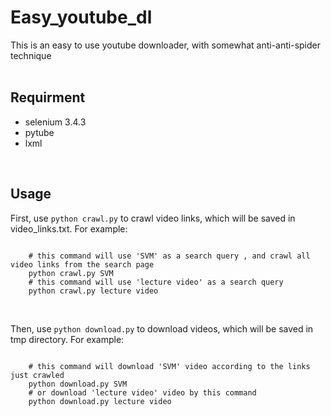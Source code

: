# Easy_youtube_dl
This is an easy to use youtube downloader, with somewhat anti-anti-spider technique
<br>
<br>

## Requirment
* selenium 3.4.3
* pytube
* lxml
<br>

## Usage
First, use `python crawl.py` to crawl video links, which will be saved in video_links.txt. For example:
<pre><code>
    # this command will use 'SVM' as a search query , and crawl all video links from the search page
    python crawl.py SVM
    # this command will use 'lecture video' as a search query
    python crawl.py lecture video
</code></pre>
<br>

Then, use `python download.py` to download videos, which will be saved in tmp directory. For example:
<pre><code>
    # this command will download 'SVM' video according to the links just crawled
    python download.py SVM
    # or download 'lecture video' video by this command 
    python download.py lecture video
</code></pre>
<br>
